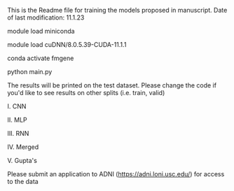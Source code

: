 This is the Readme file for training the models proposed in manuscript.
Date of last modification: 11.1.23

module load miniconda

module load cuDNN/8.0.5.39-CUDA-11.1.1

conda activate fmgene

python main.py

The results will be printed on the test dataset. Please change the code if you'd like to see results on other splits (i.e. train, valid)

I. CNN

II. MLP

III. RNN

IV. Merged

V. Gupta's

Please submit an application to ADNI (https://adni.loni.usc.edu/) for access to the data
